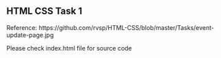 <h2>HTML CSS Task 1</h2>
<p>Reference: https://github.com/rvsp/HTML-CSS/blob/master/Tasks/event-update-page.jpg</p>
<p>Please check index.html file for source code</p>
